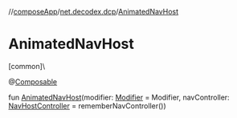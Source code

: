 //[composeApp](../../index.md)/[net.decodex.dcp](index.md)/[AnimatedNavHost](-animated-nav-host.md)

# AnimatedNavHost

[common]\

@[Composable](https://developer.android.com/reference/kotlin/androidx/compose/runtime/Composable.html)

fun [AnimatedNavHost](-animated-nav-host.md)(modifier: [Modifier](https://developer.android.com/reference/kotlin/androidx/compose/ui/Modifier.html) = Modifier, navController: [NavHostController](https://developer.android.com/reference/kotlin/androidx/navigation/NavHostController.html) = rememberNavController())
